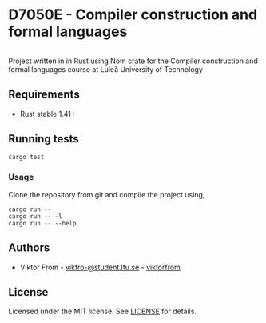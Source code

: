 # D7050E - Compiler construction and formal languages
###### 
Project written in in Rust using Nom crate for the Compiler construction and formal languages course at Luleå University of Technology

## Requirements
* Rust stable 1.41+ 

## Running tests

```
cargo test
```

### Usage
Clone the repository from git and compile the project using,

```
cargo run -- 
cargo run -- -l
cargo run -- --help
```

## Authors
* Viktor From - vikfro-@student.ltu.se - [viktorfrom](https://github.com/viktorfrom)

## License
Licensed under the MIT license. See [LICENSE](LICENSE) for details.